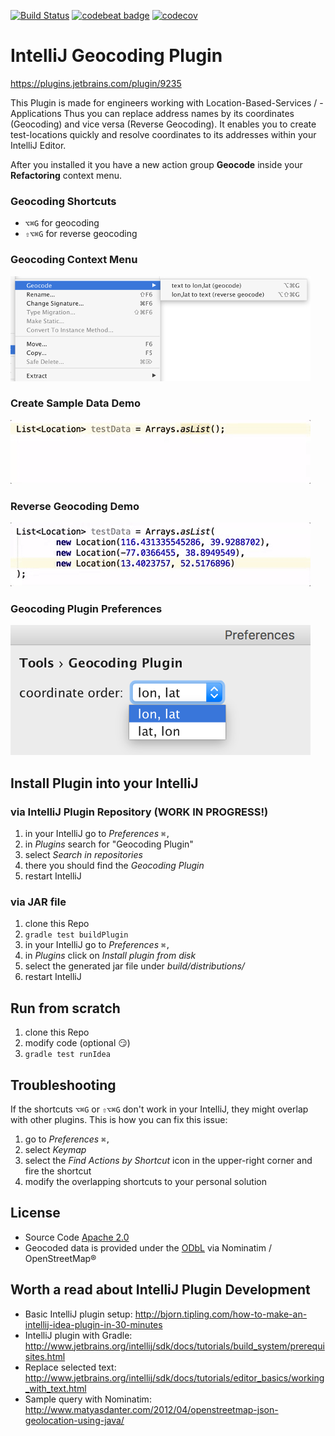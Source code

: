 [![Build Status](https://travis-ci.org/teeschke/intellij-geocoding-plugin.svg?branch=master)](https://travis-ci.org/teeschke/intellij-geocoding-plugin/) [![codebeat badge](https://codebeat.co/badges/ba834d38-32eb-4ab2-b396-10e36765f492)](https://codebeat.co/projects/github-com-teeschke-intellij-geocoding-plugin) [![codecov](https://codecov.io/gh/teeschke/intellij-geocoding-plugin/branch/master/graph/badge.svg)](https://codecov.io/gh/teeschke/intellij-geocoding-plugin)

# IntelliJ Geocoding Plugin

https://plugins.jetbrains.com/plugin/9235

This Plugin is made for engineers working with Location-Based-Services / -Applications 
Thus you can replace address names by its coordinates (Geocoding) and vice versa (Reverse Geocoding).
It enables you to create test-locations quickly and resolve coordinates to its addresses within your IntelliJ Editor.

After you installed it you have a new action group **Geocode** inside your **Refactoring** context menu.

### Geocoding Shortcuts

* `⌥⌘G` for geocoding
* `⇧⌥⌘G` for reverse geocoding

### Geocoding Context Menu

[![Geocoding Context Menu](src/main/resources/META-INF/context-menu.png)](src/main/resources/META-INF/context-menu-large.png)

### Create Sample Data Demo

![Geocoding Sample](src/main/resources/META-INF/geocoding.gif)

### Reverse Geocoding Demo

![Geocoding Sample](src/main/resources/META-INF/reverse-geocoding.gif)

### Geocoding Plugin Preferences

![Geocoding Context Menu](src/main/resources/META-INF/preferences.png)

## Install Plugin into your IntelliJ

### via IntelliJ Plugin Repository (WORK IN PROGRESS!)

1. in your IntelliJ go to _Preferences_ `⌘,`
2. in _Plugins_ search for "Geocoding Plugin"
3. select _Search in repositories_
4. there you should find the _Geocoding Plugin_
5. restart IntelliJ

### via JAR file

1. clone this Repo
2. `gradle test buildPlugin`
3. in your IntelliJ go to _Preferences_ `⌘,` 
4. in _Plugins_ click on _Install plugin from disk_ 
5. select the generated jar file under _build/distributions/_
6. restart IntelliJ

## Run from scratch

1. clone this Repo
2. modify code (optional :smirk:) 
2. `gradle test runIdea`

## Troubleshooting

If the shortcuts `⌥⌘G` or `⇧⌥⌘G` don't work in your IntelliJ, they might overlap with other plugins. 
This is how you can fix this issue: 

1. go to _Preferences_ `⌘,`
2. select _Keymap_
3. select the _Find Actions by Shortcut_ icon in the upper-right corner and fire the shortcut
4. modify the overlapping shortcuts to your personal solution

## License

* Source Code [Apache 2.0](LICENSE)
* Geocoded data is provided under the [ODbL](http://opendatacommons.org/licenses/odbl/) via Nominatim / OpenStreetMap®

## Worth a read about IntelliJ Plugin Development

* Basic IntelliJ plugin setup: http://bjorn.tipling.com/how-to-make-an-intellij-idea-plugin-in-30-minutes
* IntelliJ plugin with Gradle: http://www.jetbrains.org/intellij/sdk/docs/tutorials/build_system/prerequisites.html
* Replace selected text: http://www.jetbrains.org/intellij/sdk/docs/tutorials/editor_basics/working_with_text.html
* Sample query with Nominatim: http://www.matyasdanter.com/2012/04/openstreetmap-json-geolocation-using-java/